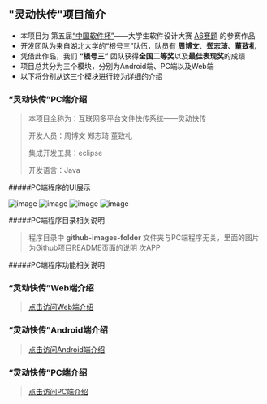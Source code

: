 
## "灵动快传"项目简介

-  本项目为 第五届[“中国软件杯”][2]——大学生软件设计大赛 [A6赛题][1] 的参赛作品
-  开发团队为来自湖北大学的“根号三”队伍，队员有 **周博文**、**郑志琦**、**董致礼** 
-  凭借此作品，我们 **“根号三”** 团队获得**全国二等奖**以及**最佳表现奖**的成绩
-  项目总共分为三个模块，分别为Android端、PC端以及Web端
-  以下将分别从这三个模块进行较为详细的介绍

### “灵动快传”PC端介绍

> 本项目全称为：互联网多平台文件快传系统——灵动快传
> 
> 开发人员：周博文 郑志琦 董致礼
> 
> 集成开发工具：eclipse 
> 
> 开发语言：Java

#####PC端程序的UI展示

![image](https://github.com/zhoubowen-sky/LingDongWeb/blob/master/github-images-folder/main.jpg)
![image](https://github.com/zhoubowen-sky/LingDongWeb/blob/master/github-images-folder/lixianwenjian.jpg)
![image](https://github.com/zhoubowen-sky/LingDongWeb/blob/master/github-images-folder/zidingyi.jpg)
![image](https://github.com/zhoubowen-sky/LingDongWeb/blob/master/github-images-folder/xiazaishezhi.jpg)

#####PC端程序目录相关说明

> 程序目录中 **github-images-folder** 文件夹与PC端程序无关，里面的图片为Github项目README页面的说明
> 次APP


#####PC端程序功能相关说明

> 


### “灵动快传”Web端介绍

> [点击访问Web端介绍][3]

### “灵动快传”Android端介绍

> [点击访问Android端介绍][4]

### “灵动快传”PC端介绍

> [点击访问PC端介绍][5]



[1]:http://www.cnsoftbei.com/bencandy.php?fid=130&aid=1379
[2]:http://www.cnsoftbei.com/
[3]:https://github.com/zhoubowen-sky/LingDongWeb/blob/master/README.md
[4]:https://github.com/zhoubowen-sky/LingDong2.0/blob/master/README.md
[5]:https://github.com/zhoubowen-sky/File-Transmit-pc/blob/master/README.md